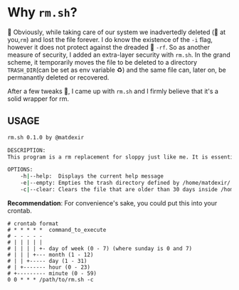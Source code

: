 # Why `rm.sh`?

:hammer: Obviously, while taking care of our system we inadvertedly deleted (:eyes: at you,`rm`) and lost the file forever.
I do know the existence of the `-i` flag, however it does not protect against the dreaded :triangular_flag_on_post: `-rf`.
So as another measure of security, I added an extra-layer security with `rm.sh`. In the grand scheme, it temporarily moves the file to be deleted to a directory `TRASH_DIR`(can be set as env variable :recycle:) and the same file can, later on, be permanantly deleted or recovered.

After a few tweaks :wrench:, I came up with `rm.sh` and I firmly believe that it's a solid wrapper for rm.

## USAGE
```bash
rm.sh 0.1.0 by @matdexir

DESCRIPTION:
This program is a rm replacement for sloppy just like me. It is essentially a wrapper for rm and mv commands.

OPTIONS:
	-h|--help:	Displays the current help message
	-e|--empty:	Empties the trash directory defined by /home/matdexir/.local/trash
	-c|--clear:	Clears the file that are older than 30 days inside /home/matdexir/.local/trash
```

**Recommendation**:
For convenience's sake, you could put this into your crontab.

```
# crontab format
# * * * * *  command_to_execute
# - - - - -
# | | | | |
# | | | | +- day of week (0 - 7) (where sunday is 0 and 7)
# | | | +--- month (1 - 12)
# | | +----- day (1 - 31)
# | +------- hour (0 - 23)
# +--------- minute (0 - 59)
0 0 * * * /path/to/rm.sh -c
```
